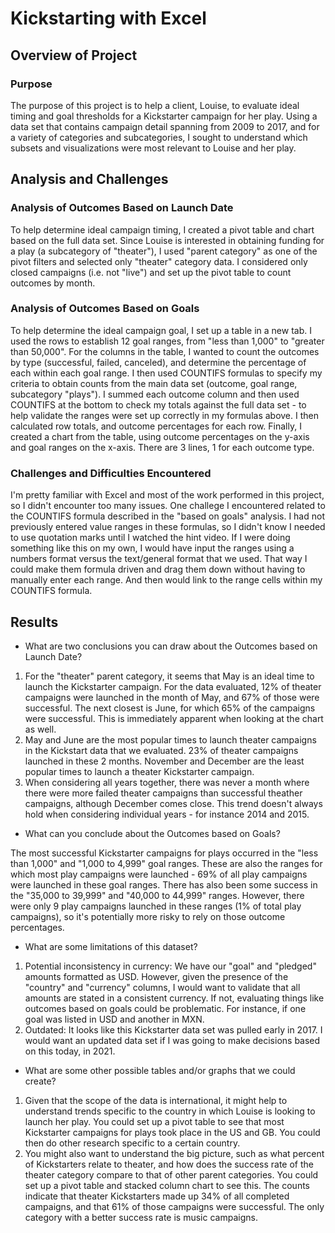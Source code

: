 # Kickstarting with Excel

## Overview of Project

### Purpose

The purpose of this project is to help a client, Louise, to evaluate ideal timing and goal thresholds for a Kickstarter campaign for her play. Using a data set that contains campaign detail spanning from 2009 to 2017, and for a variety of categories and subcategories, I sought to understand which subsets and visualizations were most relevant to Louise and her play.

## Analysis and Challenges

### Analysis of Outcomes Based on Launch Date

To help determine ideal campaign timing, I created a pivot table and chart based on the full data set. Since Louise is interested in obtaining funding for a play (a subcategory of "theater"), I used "parent category" as one of the pivot filters and selected only "theater" category data. I considered only closed campaigns (i.e. not "live") and set up the pivot table to count outcomes by month.

### Analysis of Outcomes Based on Goals

To help determine the ideal campaign goal, I set up a table in a new tab. I used the rows to establish 12 goal ranges, from "less than 1,000" to "greater than 50,000". For the columns in the table, I wanted to count the outcomes by type (successful, failed, canceled), and determine the percentage of each within each goal range. I then used COUNTIFS formulas to specify my criteria to obtain counts from the main data set (outcome, goal range, subcategory "plays"). I summed each outcome column and then used COUNTIFS at the bottom to check my totals against the full data set - to help validate the ranges were set up correctly in my formulas above. I then calculated row totals, and outcome percentages for each row. Finally, I created a chart from the table, using outcome percentages on the y-axis and goal ranges on the x-axis. There are 3 lines, 1 for each outcome type.

### Challenges and Difficulties Encountered

I'm pretty familiar with Excel and most of the work performed in this project, so I didn't encounter too many issues. One challege I encountered related to the COUNTIFS formula described in the "based on goals" analysis. I had not previously entered value ranges in these formulas, so I didn't know I needed to use quotation marks until I watched the hint video. If I were doing something like this on my own, I would have input the ranges using a numbers format versus the text/general format that we used. That way I could make them formula driven and drag them down without having to manually enter each range. And then would link to the range cells within my COUNTIFS formula.

## Results

- What are two conclusions you can draw about the Outcomes based on Launch Date?

1. For the "theater" parent category, it seems that May is an ideal time to launch the Kickstarter campaign. For the data evaluated, 12% of theater campaigns were launched in the month of May, and 67% of those were successful. The next closest is June, for which 65% of the campaigns were successful. This is immediately apparent when looking at the chart as well.
2. May and June are the most popular times to launch theater campaigns in the Kickstart data that we evaluated. 23% of theater campaigns launched in these 2 months. November and December are the least popular times to launch a theater Kickstarter campaign.
3. When considering all years together, there was never a month where there were more failed theater campaigns than successful theather campaigns, although December comes close. This trend doesn't always hold when considering individual years - for instance 2014 and 2015.

- What can you conclude about the Outcomes based on Goals?

The most successful Kickstarter campaigns for plays occurred in the "less than 1,000" and "1,000 to 4,999" goal ranges. These are also the ranges for which most play campaigns were launched - 69% of all play campaigns were launched in these goal ranges. There has also been some success in the "35,000 to 39,999" and "40,000 to 44,999" ranges. However, there were only 9 play campaigns launched in these ranges (1% of total play campaigns), so it's potentially more risky to rely on those outcome percentages.

- What are some limitations of this dataset?

1. Potential inconsistency in currency: We have our "goal" and "pledged" amounts formatted as USD. However, given the presence of the "country" and "currency" columns, I would want to validate that all amounts are stated in a consistent currency. If not, evaluating things like outcomes based on goals could be problematic. For instance, if one goal was listed in USD and another in MXN.
2. Outdated: It looks like this Kickstarter data set was pulled early in 2017. I would want an updated data set if I was going to make decisions based on this today, in 2021. 

- What are some other possible tables and/or graphs that we could create?

1. Given that the scope of the data is international, it might help to understand trends specific to the country in which Louise is looking to launch her play. You could set up a pivot table to see that most Kickstarter campaigns for plays took place in the US and GB. You could then do other research specific to a certain country.
2. You might also want to understand the big picture, such as what percent of Kickstarters relate to theater, and how does the success rate of the theater category compare to that of other parent categories. You could set up a pivot table and stacked column chart to see this. The counts indicate that theater Kickstarters made up 34% of all completed campaigns, and that 61% of those campaigns were successful. The only category with a better success rate is music campaigns.
